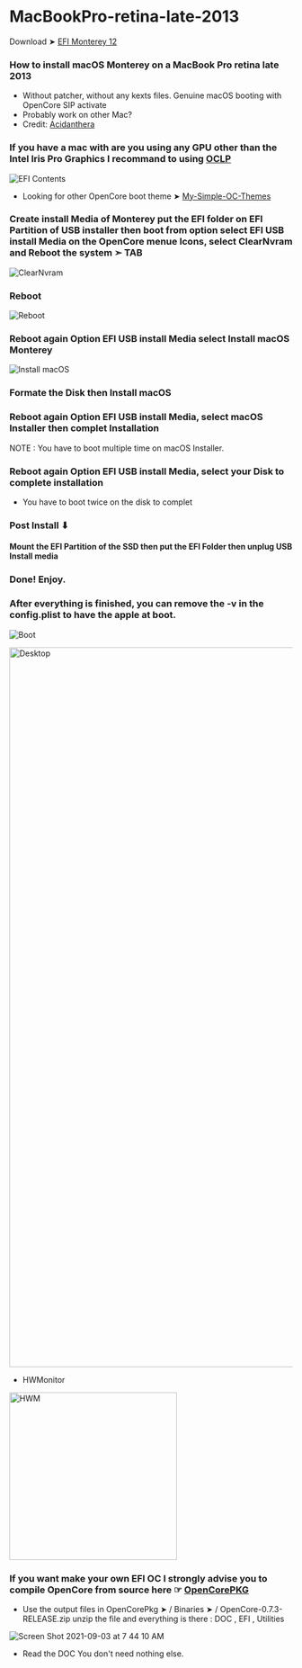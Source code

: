 # MacBookPro-retina-late-2013



Download ➤ [EFI Monterey 12](https://github.com/chris1111/MacBookPro-retina-late-2013/raw/main/EFI%20Monterey%2012.zip)

### How to install macOS Monterey on a MacBook Pro retina late 2013
- Without patcher, without any kexts files. Genuine macOS booting with OpenCore SIP activate
- Probably work on other Mac?
- Credit: [Acidanthera](https://github.com/acidanthera/OpenCorePkg)

### If you have a mac with are you using any GPU other than the Intel Iris Pro Graphics I recommand to using [OCLP](https://dortania.github.io/OpenCore-Legacy-Patcher/)

![EFI Contents](https://user-images.githubusercontent.com/6248794/129014443-525e2366-a19f-46cf-b38c-ec15e79c8543.png)

- Looking for other OpenCore boot theme ➤ [My-Simple-OC-Themes](https://github.com/chris1111/My-Simple-OC-Themes)

### Create install Media of Monterey put the EFI folder on EFI Partition of USB installer then boot from option select EFI USB install Media on the OpenCore menue Icons, select ClearNvram and Reboot the system ➣ TAB
![ClearNvram](https://user-images.githubusercontent.com/6248794/128945677-4bf77808-147e-44c5-9a5f-d194b5ccf2a3.png)
### Reboot
![Reboot](https://user-images.githubusercontent.com/6248794/128945981-ebba5c99-3bc2-4855-8f2b-8867083c0e08.png)

### Reboot again Option EFI USB install Media select Install macOS Monterey
![Install macOS](https://user-images.githubusercontent.com/6248794/128945681-11c6034d-6d40-4349-a47a-9133cf8b7bf8.png)


### Formate the Disk then Install macOS

### Reboot again Option EFI USB install Media, select macOS Installer then complet Installation
NOTE : You have to boot multiple time on macOS Installer.


### Reboot again Option EFI USB install Media, select your Disk to complete installation
- You have to boot twice on the disk to complet
### Post Install ⬇︎
#### Mount the EFI Partition of the SSD then put the EFI Folder then unplug USB Install media

### Done! Enjoy.
### After everything is finished, you can remove the -v in the config.plist to have the apple at boot.

![Boot](https://user-images.githubusercontent.com/6248794/128947501-f810607b-d9bc-48f2-98fa-093f4474ff34.png)

<img width="1280" alt="Desktop" src="https://user-images.githubusercontent.com/6248794/128947515-28b2dd99-45b7-4074-99df-83a1b554abcf.png">

- HWMonitor
<img width="298" alt="HWM" src="https://user-images.githubusercontent.com/6248794/128948734-2c35fcd0-ca37-4526-92fd-d2bb8ab1c333.png">

### If you want make your own EFI OC I strongly advise you to compile OpenCore from source here ☞ [OpenCorePKG](https://github.com/acidanthera/OpenCorePkg)
- Use the output files in OpenCorePkg ➤ / Binaries ➤ / OpenCore-0.7.3-RELEASE.zip unzip the file and everything is there : DOC , EFI , Utilities

![Screen Shot 2021-09-03 at 7 44 10 AM](https://user-images.githubusercontent.com/6248794/132001954-96b46471-8170-4c44-a08a-94989786325a.png) 
- Read the DOC You don't need nothing else.

